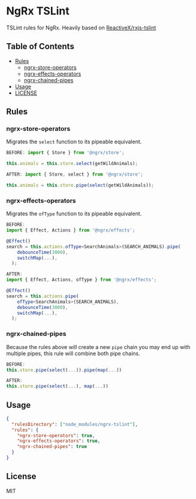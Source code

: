 # NgRx TSLint

TSLint rules for NgRx.
Heavily based on [ReactiveX/rxjs-tslint](https://github.com/ReactiveX/rxjs-tslint)

## Table of Contents

- [Rules](#rules)
  - [ngrx-store-operators](#ngrx-store-operators)
  - [ngrx-effects-operators](#ngrx-effects-operators)
  - [ngrx-chained-pipes](#ngrx-chained-pipes)
- [Usage](#usage)
- [LICENSE](#license)

## Rules

### ngrx-store-operators

Migrates the `select` function to its pipeable equivalent.

```ts
BEFORE: import { Store } from '@ngrx/store';

this.animals = this.store.select(getWildAnimals);

AFTER: import { Store, select } from '@ngrx/store';

this.animals = this.store.pipe(select(getWildAnimals));
```

### ngrx-effects-operators

Migrates the `ofType` function to its pipeable equivalent.

```ts
BEFORE:
import { Effect, Actions } from '@ngrx/effects';

@Effect()
search = this.actions.ofType<SearchAnimals>(SEARCH_ANIMALS).pipe(
    debounceTime(3000),
    switchMap(...),
  );

AFTER:
import { Effect, Actions, ofType } from '@ngrx/effects';

@Effect()
search = this.actions.pipe(
    ofType<SearchAnimals>(SEARCH_ANIMALS),
    debounceTime(3000),
    switchMap(...),
  );
```

### ngrx-chained-pipes

Because the rules above will create a new `pipe` chain you may end up with multiple pipes, this rule will combine both pipe chains.

```ts
BEFORE:
this.store.pipe(select(...)).pipe(map(...))

AFTER:
this.store.pipe(select(...), map(...))
```

## Usage

```json
{
  "rulesDirectory": ["node_modules/ngrx-tslint"],
  "rules": {
    "ngrx-store-operators": true,
    "ngrx-effects-operators": true,
    "ngrx-chained-pipes": true
  }
}
```

## License

MIT
